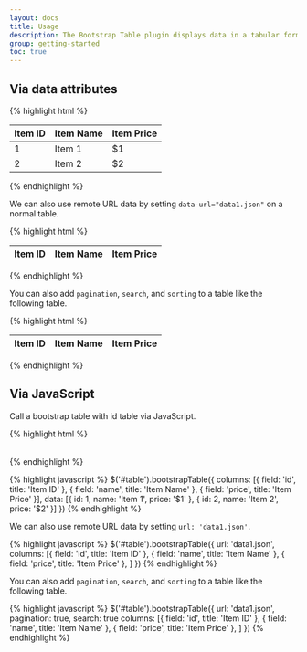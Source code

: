 ```yaml
---
layout: docs
title: Usage
description: The Bootstrap Table plugin displays data in a tabular format, via data attributes or JavaScript.
group: getting-started
toc: true
---
```


## Via data attributes

{% highlight html %}
<table data-toggle="table">
  <thead>
    <tr>
      <th>Item ID</th>
      <th>Item Name</th>
      <th>Item Price</th>
    </tr>
  </thead>
  <tbody>
    <tr>
      <td>1</td>
      <td>Item 1</td>
      <td>$1</td>
    </tr>
    <tr>
      <td>2</td>
      <td>Item 2</td>
      <td>$2</td>
    </tr>
  </tbody>
</table>
{% endhighlight %}

We can also use remote URL data by setting `data-url="data1.json"` on a normal table.

{% highlight html %}
<table
  data-toggle="table"
  data-url="data1.json">
  <thead>
    <tr>
      <th data-field="id">Item ID</th>
      <th data-field="name">Item Name</th>
      <th data-field="price">Item Price</th>
    </tr>
  </thead>
</table>
{% endhighlight %}

You can also add `pagination`, `search`, and `sorting` to a table like the following table.

{% highlight html %}
<table
  data-toggle="table"
  data-url="data1.json"
  data-pagination="true"
  data-search="true">
  <thead>
    <tr>
      <th data-sortable="true" data-field="id">Item ID</th>
      <th data-field="name">Item Name</th>
      <th data-field="price">Item Price</th>
    </tr>
  </thead>
</table>
{% endhighlight %}

## Via JavaScript

Call a bootstrap table with id table via JavaScript.

{% highlight html %}
<table id="table"></table>
{% endhighlight %}

{% highlight javascript %}
$('#table').bootstrapTable({
  columns: [{
    field: 'id',
    title: 'Item ID'
  }, {
    field: 'name',
    title: 'Item Name'
  }, {
    field: 'price',
    title: 'Item Price'
  }],
  data: [{
    id: 1,
    name: 'Item 1',
    price: '$1'
  }, {
    id: 2,
    name: 'Item 2',
    price: '$2'
  }]
})
{% endhighlight %}

We can also use remote URL data by setting `url: 'data1.json'`.

{% highlight javascript %}
$('#table').bootstrapTable({
  url: 'data1.json',
  columns: [{
    field: 'id',
    title: 'Item ID'
  }, {
    field: 'name',
    title: 'Item Name'
  }, {
    field: 'price',
    title: 'Item Price'
  }, ]
})
{% endhighlight %}

You can also add `pagination`, `search`, and `sorting` to a table like the following table.

{% highlight javascript %}
$('#table').bootstrapTable({
  url: 'data1.json',
  pagination: true,
  search: true
  columns: [{
    field: 'id',
    title: 'Item ID'
  }, {
    field: 'name',
    title: 'Item Name'
  }, {
    field: 'price',
    title: 'Item Price'
  }, ]
})
{% endhighlight %}

